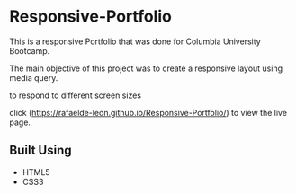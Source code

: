 # Responsive-Portfolio
This is a responsive Portfolio that was done for Columbia University Bootcamp.

The main objective of this project was to create a responsive layout using media query.

to respond to different screen sizes

click (https://rafaelde-leon.github.io/Responsive-Portfolio/) to view the live page.


## Built Using
* HTML5
* CSS3

